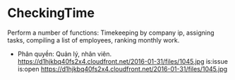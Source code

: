 # CheckingTime
Perform a number of functions: Timekeeping by company ip, assigning tasks, compiling a list of employees, ranking monthly work.

- Phân quyền: Quản lý, nhân viên.
https://d1hjkbq40fs2x4.cloudfront.net/2016-01-31/files/1045.jpg
is:issue is:open  https://d1hjkbq40fs2x4.cloudfront.net/2016-01-31/files/1045.jpg
